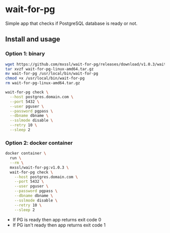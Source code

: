 # wait-for-pg

Simple app that checks if PostgreSQL database is ready or not.

## Install and usage

### Option 1: binary

```sh
wget https://github.com/mxssl/wait-for-pg/releases/download/v1.0.3/wait-for-pg-linux-amd64.tar.gz
tar xvzf wait-for-pg-linux-amd64.tar.gz
mv wait-for-pg /usr/local/bin/wait-for-pg
chmod +x /usr/local/bin/wait-for-pg
rm wait-for-pg-linux-amd64.tar.gz

wait-for-pg check \
  --host postgres.domain.com \
  --port 5432 \
  --user pguser \
  --password pgpass \
  --dbname dbname \
  --sslmode disable \
  --retry 10 \
  --sleep 2
```

### Option 2: docker container

```sh
docker container \
  run \
  --rm \
  mxssl/wait-for-pg:v1.0.3 \
  wait-for-pg check \
    --host postgres.domain.com \
    --port 5432 \
    --user pguser \
    --password pgpass \
    --dbname dbname \
    --sslmode disable \
    --retry 10 \
    --sleep 2
```

- If PG is ready then app returns exit code 0
- If PG isn't ready then app returns exit code 1
